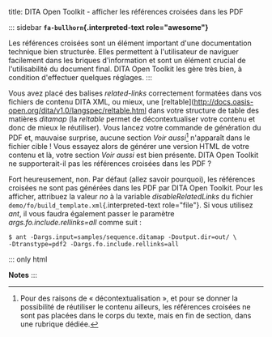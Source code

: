 title: DITA Open Toolkit - afficher les références croisées dans les PDF

::: sidebar
**`fa-bullhorn`{.interpreted-text role="awesome"}**

Les références croisées sont un élément important d\'une documentation
technique bien structurée. Elles permettent à l\'utilisateur de naviguer
facilement dans les briques d\'information et sont un élément crucial de
l\'utilisabilité du document final. DITA Open Toolkit les gère très
bien, à condition d\'effectuer quelques réglages.
:::

Vous avez placé des balises *related-links* correctement formatées dans
vos fichiers de contenu DITA XML, ou mieux, une
\[reltable\](<http://docs.oasis-open.org/dita/v1.0/langspec/reltable.html>
dans votre structure de table des matières *ditamap* (la *reltable*
permet de décontextualiser votre contenu et donc de mieux le
réutiliser). Vous lancez votre commande de génération du PDF et,
mauvaise surprise, aucune section *Voir aussi*[^1] n\'apparaît dans le
fichier cible ! Vous essayez alors de générer une version HTML de votre
contenu et là, votre section *Voir aussi* est bien présente. DITA Open
Toolkit ne supporterait-il pas les références croisées dans les PDF ?

Fort heureusement, non. Par défaut (allez savoir pourquoi), les
références croisées ne sont pas générées dans les PDF par DITA Open
Toolkit. Pour les afficher, attribuez la valeur *no* à la variable
*disableRelatedLinks* du fichier
`demo/fo/build_template.xml`{.interpreted-text role="file"}. Si vous
utilisez *ant*, il vous faudra également passer le paramètre
*args.fo.include.rellinks=all* comme suit :

``` console
$ ant -Dargs.input=samples/sequence.ditamap -Doutput.dir=out/ \
-Dtranstype=pdf2 -Dargs.fo.include.rellinks=all
```

::: only
html

**Notes**
:::

[^1]: Pour des raisons de « décontextualisation », et pour se donner la
    possibilité de réutiliser le contenu ailleurs, les références
    croisées ne sont pas placées dans le corps du texte, mais en fin de
    section, dans une rubrique dédiée.
